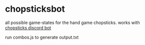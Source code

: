 # chopsticksbot
all possible game-states for the hand game chopsticks.
works with [chopsticks discord bot](https://discord.gg/PQAMbBCDwH])

run combos.js to generate output.txt
